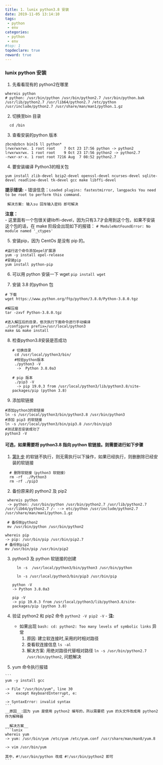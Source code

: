 ```yaml
---
title: 1. lunix python3.8 安装
date: 2019-11-05 13:14:10
tags:
 - python
 - env
categories:
 - python
 - env
#top: 1
topdeclare: true
reward: true
---
```

### lunix python 安装

1. 先看看现有的 python2在哪里
  ```lunix
  whereis python
  # python: /usr/bin/python /usr/bin/python2.7 /usr/bin/python.bak /usr/lib/python2.7 /usr/lib64/python2.7 /etc/python /usr/include/python2.7 /usr/share/man/man1/python.1.gz
  ```
2. 切换至bin 目录
  ```lunix
    cd /bin
  ```
3. 查看安装的python 版本
  ```lunix
  zbcn@zbcn bin]$ ll python*
  lrwxrwxrwx. 1 root root    7 Oct 23 17:56 python -> python2
  lrwxrwxrwx. 1 root root    9 Oct 23 17:56 python2 -> python2.7
  -rwxr-xr-x. 1 root root 7216 Aug  7 08:52 python2.7

  ```
4. 要安装编译 Python3的相关包
  ```lunix
  yum install zlib-devel bzip2-devel openssl-devel ncurses-devel sqlite-devel readline-devel tk-devel gcc make libffi-devel
  ```
  __提示错误:__
    - 错误信息：`Loaded plugins: fastestmirror, langpacks You need to be root to perform this command.`

     解决方案: 输入su 回车输入密码 即可解决

  __注意：__     
    - 这里面有一个包很关键libffi-devel，因为只有3.7才会用到这个包，如果不安装这个包的话，在 make 阶段会出现如下的报错： `# ModuleNotFoundError: No module named '_ctypes'`

5. 安装pip，因为 CentOs 是没有 pip 的。
  ```lunix
  #运行这个命令添加epel扩展源
  yum -y install epel-release
  #安装pip
  yum install python-pip
  ```
6. 可以用 python 安装一下 wget `pip install wget`

7. 安装 3.8 的python 包
  ```lunix
  # 下载
  wget https://www.python.org/ftp/python/3.8.0/Python-3.8.0.tgz

  #解压缩
  tar -zxvf Python-3.8.0.tgz

  #进入解压后的目录，依次执行下面命令进行手动编译
  ./configure prefix=/usr/local/python3
  make && make install
  ```
8. 检查python3.8安装是否成功
    ```lunix
    # 切换目录
     cd /usr/local/python3/bin/
     #校验python版本
     ./python3 -V
      ->  Python 3.8.0a3

    # pip 版本
     ./pip3 -V
      -> pip 19.0.3 from /usr/local/python3/lib/python3.8/site-packages/pip (python 3.8)
    ```
9. 添加软链接
  ```lunix
  #添加python3的软链接
  ln -s /usr/local/python3/bin/python3.8 /usr/bin/python3
  #添加 pip3 的软链接
  ln -s /usr/local/python3/bin/pip3.8 /usr/bin/pip3
  #测试是否安装成功了
  python3 -V
  ```

#### 可选，如果需要将 python3.8 指向 python 软链接。则需要进行如下步骤

1. [第9 步](self.9) 的软链不执行，则无需执行以下操作，如果已经执行，则删删除已经安装的软链接

  ```lunix
    # 删除软链接（python3 软链接）
    rm -rf  ./Python3
    rm -rf ./pip3
  ```

2. 备份原来的 python2 及 pip2
  ```lunix
   whereis python
   -> python: /usr/bin/python /usr/bin/python2.7 /usr/lib/python2.7 /usr/lib64/python2.7 /- --> etc/python /usr/include/python2.7 /usr/share/man/man1/python.1.gz

   # 备份到python2
   mv /usr/bin/python /usr/bin/python2

  whereis pip
  -> pip: /usr/bin/pip /usr/bin/pip2.7
  # 备份到pip2
  mv /usr/bin/pip /usr/bin/pip2
  ```
3. python3 及 python 软链接的创建
    ```lunix
      ln -s  /usr/local/python3/bin/python3 /usr/bin/python

      ln -s /usr/local/python3/bin/pip3 /usr/bin/pip

    python -V
    -> Python 3.8.0a3

    pip -V
    -> pip 19.0.3 from /usr/local/python3/lib/python3.8/site-packages/pip (python 3.8)
    ```
  4. 验证 python2 和 pip2 命令
    ```
    python2 -V
    pip2 -V
    ```
    - __注:__
      - 如果出现 `bash: cd: python2: Too many levels of symbolic links` 异常
        1. 原因: 建立软连接时,采用的时相对路径
        2. 查看软连接信息 `ls -al`
        3. 解决方案: 用绝对路径代替相对路径 `ln -s /usr/bin/python2.7 /usr/bin/python2`, 问题解决

  4. yum 命令执行报错

    ```
    yum -y install gcc

    -> File "/usr/bin/yum", line 30
    ->   except KeyboardInterrupt, e:
                              ^
    -> SyntaxError: invalid syntax
    ```
    __原因__:因为 yum 是使用 python2 编写的，所以需要把 yum 的头文件改成用 python2 作为解释器

    __解决方案__
    ```lunix
    whereis yum
    -> yum: /usr/bin/yum /etc/yum /etc/yum.conf /usr/share/man/man8/yum.8

    -> vim /usr/bin/yum

    其中，#!/usr/bin/python 改成 #!/usr/bin/python2 即可
    ```
